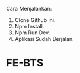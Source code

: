 Cara Menjalankan:

1. Clone Github ini.
2. Npm Install.
3. Npm Run Dev.
4. Aplikasi Sudah Berjalan.
# FE-BTS
